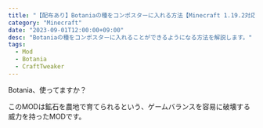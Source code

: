 ```yaml
---
title: "【配布あり】Botaniaの種をコンポスターに入れる方法【Minecraft 1.19.2対応】"
category: "Minecraft"
date: "2023-09-01T12:00:00+09:00"
desc: "Botaniaの種をコンポスターに入れることができるようになる方法を解説します。"
tags:
  - Mod
  - Botania
  - CraftTweaker
---
```


Botania、使ってますか？

このMODは鉱石を農地で育てられるという、ゲームバランスを容易に破壊する威力を持ったMODです。
